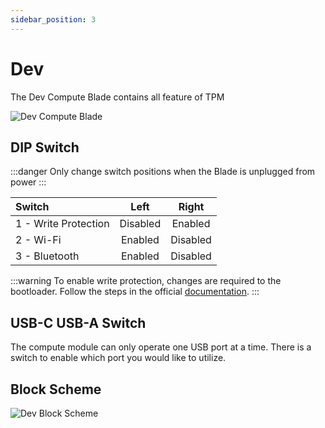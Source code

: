 ```yaml
---
sidebar_position: 3
---
```

# Dev

The Dev Compute Blade contains all feature of TPM

![Dev Compute Blade](/img/blade/computeBlade_mk4_dev.png)

## DIP Switch

:::danger
Only change switch positions when the Blade is unplugged from power
:::

|         Switch       |   Left   |   Right  |
| :------------------- | :------: | :------: |
| 1 - Write Protection | Disabled | Enabled  |
| 2 - Wi-Fi            | Enabled  | Disabled |
| 3 - Bluetooth        | Enabled  | Disabled |

:::warning
To enable write protection, changes are required to the bootloader. Follow the steps in the official [documentation](https://www.raspberrypi.com/documentation/computers/compute-module.html#cm4bootloader).
:::

## USB-C USB-A Switch

The compute module can only operate one USB port at a time. There is a switch to enable which port you would like to utilize.

## Block Scheme
![Dev Block Scheme](/img/hardware/dev-block-scheme.png)
